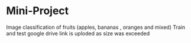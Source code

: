 # Mini-Project
Image classification of fruits (apples, bananas , oranges and mixed)
Train and test google drive link is uploded
as size was exceeded
